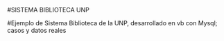 #SISTEMA BIBLIOTECA UNP

#Ejemplo de Sistema Biblioteca de la UNP, desarrollado en vb con Mysql; casos y datos reales
